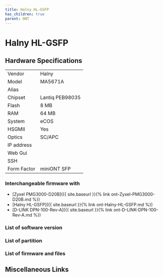 ```yaml
---
title: Halny HL-GSFP
has_children: true
parent: ONT
---
```


# Halny HL-GSFP

## Hardware Specifications

|          |               |
|----------|---------------|
| Vendor   | Halny         |
| Model    | MA5671A      |
| Alias | |
| Chipset  | Lantiq PEB98035 |
| Flash | 8 MB |
| RAM | 64 MB |
| System | eCOS |
| HSGMII | Yes |
| Optics | SC/APC |
| IP address |   |
| Web Gui |   |
| SSH |   |
| Form Factor | miniONT SFP |

### Interchangeable firmware with

- [Zyxel PMG3000-D20B]({{ site.baseurl }}{% link ont-Zyxel-PMG3000-D20B.md %})
- [Halny HL-GSFP]({{ site.baseurl }}{% link ont-Halny-HL-GSFP.md %})
- [D-LINK DPN-100-Rev-A]({{ site.baseurl }}{% link ont-D-LINK-DPN-100-Rev-A.md %})

### List of software version
### List of partition
### List of firmware and files
## Miscellaneous Links

